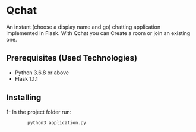 # Qchat

An instant (choose a display name and go) chatting application implemented in Flask. With Qchat you can Create a room or join an existing one.

## Prerequisites (Used Technologies)

* Python 3.6.8 or above
* Flask 1.1.1


## Installing

1- In the project folder run:
```
        python3 application.py
```
